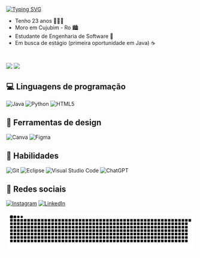 
[![Typing SVG](https://readme-typing-svg.demolab.com?font=Fira+Code&weight=400&size=60&duration=4000&pause=1000&color=50C878&center=true&vCenter=true&width=900&height=100&lines=Hello+World!;I'm+Douglas+Mikael)](https://git.io/typing-svg)


- Tenho 23 anos  👩🏻‍💻
- Moro em Cujubim - Ro 🏙️
- Estudante de Engenharia de Software 👾
- Em busca de estágio (primeira oportunidade em Java) ☕

#
  ![](http://github-profile-summary-cards.vercel.app/api/cards/stats?username=douglasalk&theme=dark) 
  ![](http://github-profile-summary-cards.vercel.app/api/cards/most-commit-language?username=douglasalk&theme=dark)


## 💻 Linguagens de programação

![Java](https://img.shields.io/badge/java-%23ED8B00.svg?style=for-the-badge&logo=openjdk&logoColor=white)
![Python](https://img.shields.io/badge/python-3670A0?style=for-the-badge&logo=python&logoColor=ffdd54)
![HTML5](https://img.shields.io/badge/html5-%23E34F26.svg?style=for-the-badge&logo=html5&logoColor=white)


## 🎨 Ferramentas de design

![Canva](https://img.shields.io/badge/Canva-%2300C4CC.svg?style=for-the-badge&logo=Canva&logoColor=white)
![Figma](https://img.shields.io/badge/figma-%23F24E1E.svg?style=for-the-badge&logo=figma&logoColor=white)


## 🔧 Habilidades 

![Git](https://img.shields.io/badge/GIT-E44C30?style=for-the-badge&logo=git&logoColor=white)  ![Eclipse](https://img.shields.io/badge/Eclipse-2C2255?style=for-the-badge&logo=eclipse&logoColor=white) ![Visual Studio Code](https://img.shields.io/badge/Visual_Studio_Code-0078D4?style=for-the-badge&logo=visual%20studio%20code&logoColor=white)  ![ChatGPT](https://img.shields.io/badge/ChatGPT-74aa9c?style=for-the-badge&logo=openai&logoColor=white)


## 📱 Redes sociais 

[![Instagram](https://img.shields.io/badge/-Instagram-%23E4405F?style=for-the-badge&logo=instagram&logoColor=white)](https://www.instagram.com/douglas_alkiminn)  [![LinkedIn](https://img.shields.io/badge/LinkedIn-0077B5?style=for-the-badge&logo=linkedin&logoColor=white)](https://www.linkedin.com/in/douglasmikaeldev/)


 ![snake](https://raw.githubusercontent.com/DouglasAlk/DouglasAlk/output/snake.svg)
